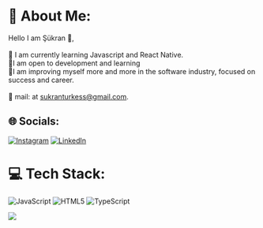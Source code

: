 


# 💫 About Me:
Hello I am Şükran 👋,<br>
<br>🔭 I am currently learning Javascript and React Native.<br>
🤝I am open to development and learning
<br>🌱I am improving myself more and more in the software industry, focused on success and career.<br>
<br>💬 mail: at sukranturkess@gmail.com.


## 🌐 Socials:
[![Instagram](https://img.shields.io/badge/Instagram-%23E4405F.svg?logo=Instagram&logoColor=white)](https://instagram.com/sukran_turkes) [![LinkedIn](https://img.shields.io/badge/LinkedIn-%230077B5.svg?logo=linkedin&logoColor=white)](https://www.linkedin.com/in/%C5%9F%C3%BCkran-t%C3%BCrke%C5%9F-4b21a9327/) 

# 💻 Tech Stack:
![JavaScript](https://img.shields.io/badge/javascript-%23323330.svg?style=for-the-badge&logo=javascript&logoColor=%23F7DF1E) ![HTML5](https://img.shields.io/badge/html5-%23E34F26.svg?style=for-the-badge&logo=html5&logoColor=white) ![TypeScript](https://img.shields.io/badge/typescript-%23007ACC.svg?style=for-the-badge&logo=typescript&logoColor=white)


[![](https://visitcount.itsvg.in/api?id=sukran-trks&icon=0&color=11)](https://visitcount.itsvg.in)

<!-- Proudly created with GPRM ( https://gprm.itsvg.in ) -->

